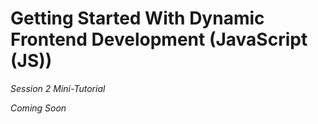 # Getting Started With Dynamic Frontend Development (JavaScript (JS))
*Session 2 Mini-Tutorial*

*Coming Soon*


